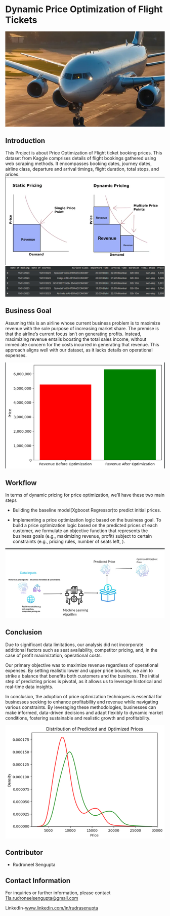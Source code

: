 # Dynamic Price Optimization of Flight Tickets

<img src = "readme_pictures/airplane.png" alt = "airplane picture" >


## Introduction
This Project is about Price Optimization of Flight ticket booking prices. This dataset from Kaggle comprises details of flight bookings gathered using web scraping methods. It encompasses booking dates, journey dates, airline class, departure and arrival timings, flight duration, total stops, and prices.
<img src = "readme_pictures/maxrevenue.png" alt = "maxrevenue">
<img src = "readme_pictures/dataset.png" alt = "dataset">


## Business Goal
Assuming this is an airline whose current business problem is to maximize revenue with the sole purpose of increasing market share. The premise is that the airline’s current focus isn’t on generating profits. Instead, maximizing revenue entails boosting the total sales income, without immediate concern for the costs incurred in generating that revenue. This approach aligns well with our dataset, as it lacks details on operational expenses.

<img src = "readme_pictures/revenue.png" alt = "revenue picture">

## Workflow
In terms of dynamic pricing for price optimization, we’ll have these two main steps

- Building the baseline model(Xgboost Regressor)to predict initial prices.

- Implementing a price optimization logic based on the business goal. To build a price optimization logic based on the predicted prices of each customer, we formulate an objective function that represents the business goals (e.g., maximizing revenue, profit) subject to certain constraints (e.g., pricing rules, number of seats left, ).

<img src = "readme_pictures/methodology.png" alt = "methodology">

## Conclusion

Due to significant data limitations, our analysis did not incorporate additional factors such as seat availability, competitor pricing, and, in the case of profit maximization, operational costs.

Our primary objective was to maximize revenue regardless of operational expenses. By setting realistic lower and upper price bounds, we aim to strike a balance that benefits both customers and the business. The initial step of predicting prices is pivotal, as it allows us to leverage historical and real-time data insights.

In conclusion, the adoption of price optimization techniques is essential for businesses seeking to enhance profitability and revenue while navigating various constraints. By leveraging these methodologies, businesses can make informed, data-driven decisions and adapt flexibly to dynamic market conditions, fostering sustainable and realistic growth and profitability.

<img src = "readme_pictures/kdeplot.png" alt = "kde plot">

## Contributor

- Rudroneel Sengupta

## Contact Information

For inquiries or further information, please contact 11a.rudroneelsengupta@gmail.com

LinkedIn-www.linkedin.com/in/rudrasenupta